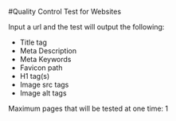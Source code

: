 #Quality Control Test for Websites

Input a url and the test will output the following:

 - Title tag
 - Meta Description
 - Meta Keywords
 - Favicon path
 - H1 tag(s)
 - Image src tags 
 - Image alt tags
 
Maximum pages that will be tested at one time: 1
